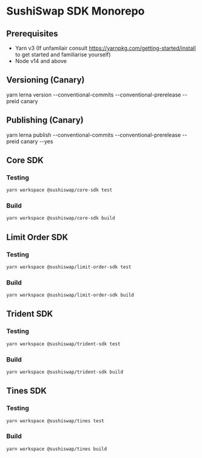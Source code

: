 # SushiSwap SDK Monorepo

## Prerequisites

- Yarn v3 (If unfamilair consult https://yarnpkg.com/getting-started/install to get started and familiarise yourself)
- Node v14 and above

## Versioning (Canary)

yarn lerna version --conventional-commits --conventional-prerelease --preid canary

## Publishing (Canary)

yarn lerna publish --conventional-commits --conventional-prerelease --preid canary --yes


## Core SDK

### Testing

```sh 
yarn workspace @sushiswap/core-sdk test
```

### Build

```sh 
yarn workspace @sushiswap/core-sdk build
```

## Limit Order SDK

### Testing

```sh 
yarn workspace @sushiswap/limit-order-sdk test
```

### Build

```sh 
yarn workspace @sushiswap/limit-order-sdk build
```

## Trident SDK

### Testing

```sh 
yarn workspace @sushiswap/trident-sdk test
```

### Build

```sh 
yarn workspace @sushiswap/trident-sdk build
```

## Tines SDK

### Testing

```sh 
yarn workspace @sushiswap/tines test
```

### Build

```sh 
yarn workspace @sushiswap/tines build
```
